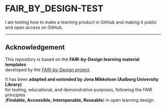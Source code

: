 # FAIR_BY_DESIGN-TEST

I am testing how to make a learning product in GitHub and making it public and open access on GitHub.

---

## Acknowledgement

This repository is based on the **FAIR-by-Design learning material templates**  
developed by the [FAIR-by-Design project](https://gitlab.com/fair-by-design/templates).  

It has been **adapted and extended by Jona Mikkelsen (Aalborg University Library)**  
for testing, educational, and demonstrative purposes, following the FAIR principles  
(**Findable, Accessible, Interoperable, Reusable**) in open learning design.
